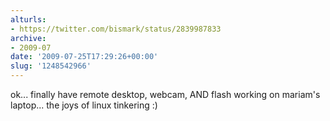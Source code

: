 ```yaml
---
alturls:
- https://twitter.com/bismark/status/2839987833
archive:
- 2009-07
date: '2009-07-25T17:29:26+00:00'
slug: '1248542966'
---
```


ok... finally have remote desktop, webcam, AND flash working on mariam's laptop... the joys of linux tinkering :)

